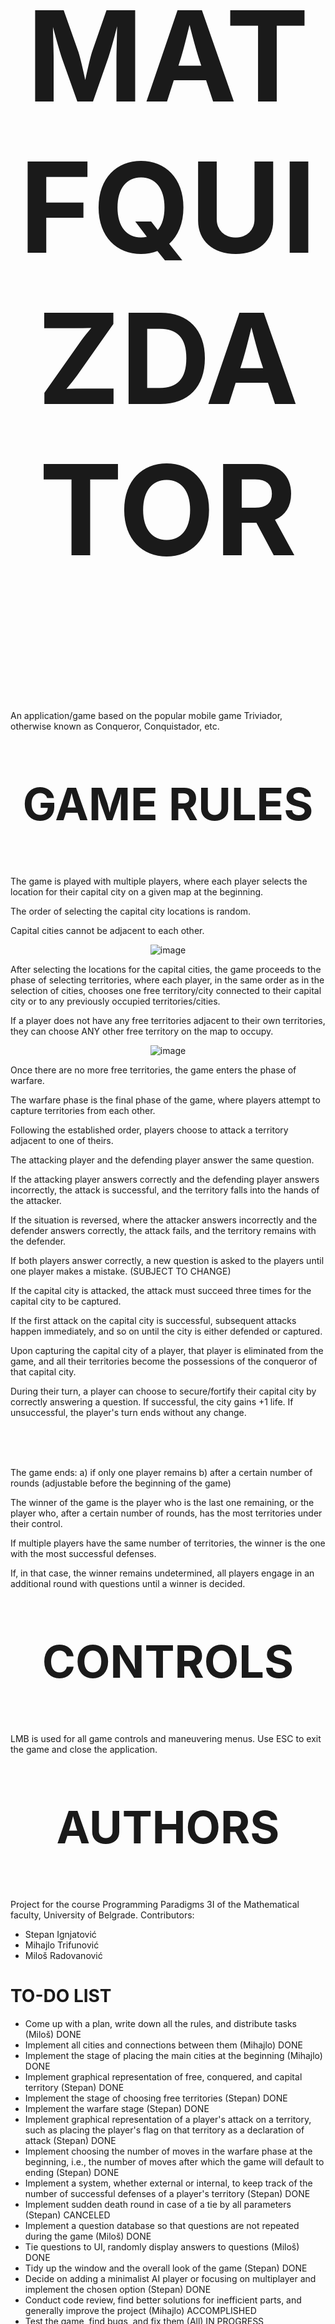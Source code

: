 # <p align="center" style="font-size:200px;">MATFQUIZDATOR</p>

An application/game based on the popular mobile game Triviador, otherwise known as Conqueror, Conquistador, etc.

# <p align="center" style="font-size:72px;">GAME RULES</p>

The game is played with multiple players, where each player selects the location for their capital city on a given map at the beginning.

The order of selecting the capital city locations is random.

Capital cities cannot be adjacent to each other.

<p align="center">
  <img src="https://github.com/pasta777/matfquiztador/assets/146671691/18c44e78-f0d3-4095-aa3e-77c322c0ca53" alt="image">
</p>

After selecting the locations for the capital cities, the game proceeds to the phase of selecting territories, where each player, in the same order as in the selection of cities, chooses one free territory/city connected to their capital city or to any previously occupied territories/cities.

If a player does not have any free territories adjacent to their own territories, they can choose ANY other free territory on the map to occupy.

<p align="center">
  <img src="https://github.com/pasta777/matfquiztador/assets/146671691/00e895d0-159d-4ea5-b408-455667efcb34" alt="image">
</p>

Once there are no more free territories, the game enters the phase of warfare.

The warfare phase is the final phase of the game, where players attempt to capture territories from each other.

Following the established order, players choose to attack a territory adjacent to one of theirs.

The attacking player and the defending player answer the same question.

If the attacking player answers correctly and the defending player answers incorrectly, the attack is successful, and the territory falls into the hands of the attacker.

If the situation is reversed, where the attacker answers incorrectly and the defender answers correctly, the attack fails, and the territory remains with the defender.

If both players answer correctly, a new question is asked to the players until one player makes a mistake. (SUBJECT TO CHANGE)

If the capital city is attacked, the attack must succeed three times for the capital city to be captured.

If the first attack on the capital city is successful, subsequent attacks happen immediately, and so on until the city is either defended or captured.

Upon capturing the capital city of a player, that player is eliminated from the game, and all their territories become the possessions of the conqueror of that capital city.

During their turn, a player can choose to secure/fortify their capital city by correctly answering a question. If successful, the city gains +1 life. If unsuccessful, the player's turn ends without any change.

<br>
<br>
<br>

The game ends:
a) if only one player remains
b) after a certain number of rounds (adjustable before the beginning of the game)

The winner of the game is the player who is the last one remaining, or the player who, after a certain number of rounds, has the most territories under their control.

If multiple players have the same number of territories, the winner is the one with the most successful defenses.

If, in that case, the winner remains undetermined, all players engage in an additional round with questions until a winner is decided.


# <p align="center" style="font-size:72px;">CONTROLS</p>

  LMB is used for all game controls and maneuvering menus. Use ESC to exit the game and close the application.


# <p align="center" style="font-size:72px;">AUTHORS</p>

Project for the course Programming Paradigms 3I of the Mathematical faculty, University of Belgrade.
Contributors:
* Stepan Ignjatović
* Mihajlo Trifunović
* Miloš Radovanović

# TO-DO LIST

* Come up with a plan, write down all the rules, and distribute tasks (Miloš) DONE
* Implement all cities and connections between them (Mihajlo) DONE
* Implement the stage of placing the main cities at the beginning (Mihajlo) DONE
* Implement graphical representation of free, conquered, and capital territory (Stepan) DONE
* Implement the stage of choosing free territories (Stepan) DONE
* Implement the warfare stage (Stepan) DONE
* Implement graphical representation of a player's attack on a territory, such as placing the player's flag on that territory as a declaration of attack (Stepan) DONE
* Implement choosing the number of moves in the warfare phase at the beginning, i.e., the number of moves after which the game will default to ending (Stepan) DONE
* Implement a system, whether external or internal, to keep track of the number of successful defenses of a player's territory (Stepan) DONE
* Implement sudden death round in case of a tie by all parameters (Stepan) CANCELED
* Implement a question database so that questions are not repeated during the game (Miloš) DONE
* Tie questions to UI, randomly display answers to questions (Miloš) DONE
* Tidy up the window and the overall look of the game (Stepan) DONE
* Decide on adding a minimalist AI player or focusing on multiplayer and implement the chosen option (Stepan) DONE
* Conduct code review, find better solutions for inefficient parts, and generally improve the project (Mihajlo) ACCOMPLISHED
* Test the game, find bugs, and fix them (All) IN PROGRESS

If you want to take on something from this list, write your name next to the item you want to work on. After completing that task, put #DONE next to it if you're satisfied with the processing.
